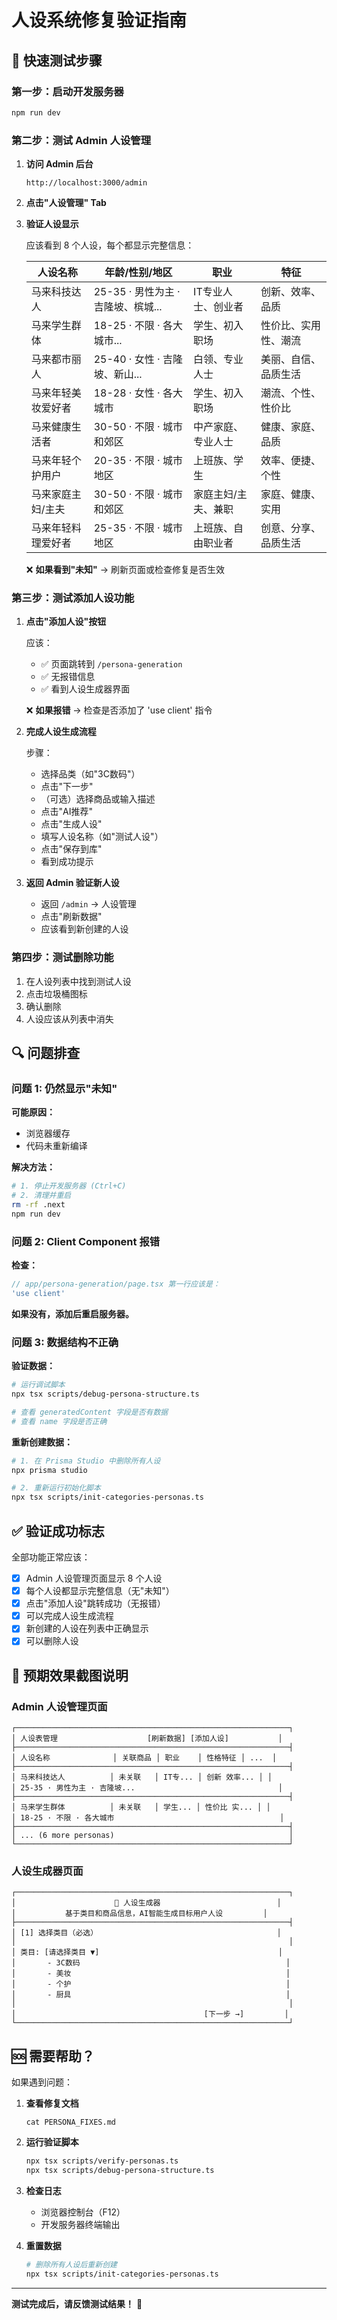 # 人设系统修复验证指南

## 🎯 快速测试步骤

### 第一步：启动开发服务器
```bash
npm run dev
```

### 第二步：测试 Admin 人设管理

1. **访问 Admin 后台**
   ```
   http://localhost:3000/admin
   ```

2. **点击"人设管理" Tab**

3. **验证人设显示**
   
   应该看到 8 个人设，每个都显示完整信息：
   
   | 人设名称 | 年龄/性别/地区 | 职业 | 特征 |
   |---------|---------------|------|------|
   | 马来科技达人 | 25-35 · 男性为主 · 吉隆坡、槟城... | IT专业人士、创业者 | 创新、效率、品质 |
   | 马来学生群体 | 18-25 · 不限 · 各大城市... | 学生、初入职场 | 性价比、实用性、潮流 |
   | 马来都市丽人 | 25-40 · 女性 · 吉隆坡、新山... | 白领、专业人士 | 美丽、自信、品质生活 |
   | 马来年轻美妆爱好者 | 18-28 · 女性 · 各大城市 | 学生、初入职场 | 潮流、个性、性价比 |
   | 马来健康生活者 | 30-50 · 不限 · 城市和郊区 | 中产家庭、专业人士 | 健康、家庭、品质 |
   | 马来年轻个护用户 | 20-35 · 不限 · 城市地区 | 上班族、学生 | 效率、便捷、个性 |
   | 马来家庭主妇/主夫 | 30-50 · 不限 · 城市和郊区 | 家庭主妇/主夫、兼职 | 家庭、健康、实用 |
   | 马来年轻料理爱好者 | 25-35 · 不限 · 城市地区 | 上班族、自由职业者 | 创意、分享、品质生活 |

   ❌ **如果看到"未知"** → 刷新页面或检查修复是否生效

### 第三步：测试添加人设功能

1. **点击"添加人设"按钮**
   
   应该：
   - ✅ 页面跳转到 `/persona-generation`
   - ✅ 无报错信息
   - ✅ 看到人设生成器界面

   ❌ **如果报错** → 检查是否添加了 'use client' 指令

2. **完成人设生成流程**
   
   步骤：
   - 选择品类（如"3C数码"）
   - 点击"下一步"
   - （可选）选择商品或输入描述
   - 点击"AI推荐"
   - 点击"生成人设"
   - 填写人设名称（如"测试人设"）
   - 点击"保存到库"
   - 看到成功提示

3. **返回 Admin 验证新人设**
   
   - 返回 `/admin` → 人设管理
   - 点击"刷新数据"
   - 应该看到新创建的人设

### 第四步：测试删除功能

1. 在人设列表中找到测试人设
2. 点击垃圾桶图标
3. 确认删除
4. 人设应该从列表中消失

## 🔍 问题排查

### 问题 1: 仍然显示"未知"

**可能原因：**
- 浏览器缓存
- 代码未重新编译

**解决方法：**
```bash
# 1. 停止开发服务器 (Ctrl+C)
# 2. 清理并重启
rm -rf .next
npm run dev
```

### 问题 2: Client Component 报错

**检查：**
```typescript
// app/persona-generation/page.tsx 第一行应该是：
'use client'
```

**如果没有，添加后重启服务器。**

### 问题 3: 数据结构不正确

**验证数据：**
```bash
# 运行调试脚本
npx tsx scripts/debug-persona-structure.ts

# 查看 generatedContent 字段是否有数据
# 查看 name 字段是否正确
```

**重新创建数据：**
```bash
# 1. 在 Prisma Studio 中删除所有人设
npx prisma studio

# 2. 重新运行初始化脚本
npx tsx scripts/init-categories-personas.ts
```

## ✅ 验证成功标志

全部功能正常应该：

- [x] Admin 人设管理页面显示 8 个人设
- [x] 每个人设都显示完整信息（无"未知"）
- [x] 点击"添加人设"跳转成功（无报错）
- [x] 可以完成人设生成流程
- [x] 新创建的人设在列表中正确显示
- [x] 可以删除人设

## 📸 预期效果截图说明

### Admin 人设管理页面
```
┌─────────────────────────────────────────────────────────────┐
│ 人设表管理                    [刷新数据] [添加人设]           │
├─────────────────────────────────────────────────────────────┤
│ 人设名称              │ 关联商品 │ 职业    │ 性格特征 │ ...  │
├─────────────────────────────────────────────────────────────┤
│ 马来科技达人          │ 未关联   │ IT专... │ 创新 效率... │ │
│ 25-35 · 男性为主 · 吉隆坡...                                │
├─────────────────────────────────────────────────────────────┤
│ 马来学生群体          │ 未关联   │ 学生... │ 性价比 实... │ │
│ 18-25 · 不限 · 各大城市                                     │
├─────────────────────────────────────────────────────────────┤
│ ... (6 more personas)                                       │
└─────────────────────────────────────────────────────────────┘
```

### 人设生成器页面
```
┌─────────────────────────────────────────────────────────────┐
│                      👥 人设生成器                          │
│           基于类目和商品信息，AI智能生成目标用户人设         │
├─────────────────────────────────────────────────────────────┤
│ [1] 选择类目（必选）                                        │
│                                                             │
│ 类目: [请选择类目 ▼]                                        │
│       - 3C数码                                              │
│       - 美妆                                                │
│       - 个护                                                │
│       - 厨具                                                │
│                                                             │
│                                          [下一步 →]         │
└─────────────────────────────────────────────────────────────┘
```

## 🆘 需要帮助？

如果遇到问题：

1. **查看修复文档**
   ```
   cat PERSONA_FIXES.md
   ```

2. **运行验证脚本**
   ```bash
   npx tsx scripts/verify-personas.ts
   npx tsx scripts/debug-persona-structure.ts
   ```

3. **检查日志**
   - 浏览器控制台（F12）
   - 开发服务器终端输出

4. **重置数据**
   ```bash
   # 删除所有人设后重新创建
   npx tsx scripts/init-categories-personas.ts
   ```

---

**测试完成后，请反馈测试结果！** 🙏

